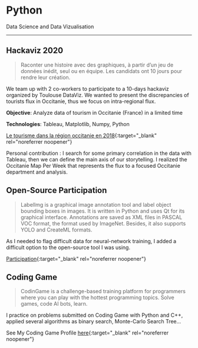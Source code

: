 # Python

Data Science and Data Vizualisation

* * *
## Hackaviz 2020 

> Raconter une histoire avec des graphiques, à partir d’un jeu de données inédit, seul ou en équipe. Les candidats ont 10 jours pour rendre leur création.

We team up with 2 co-workers to participate to a 10-days hackaviz organized by Toulouse DataViz. We wanted to present the discrepancies of tourists flux in Occitanie, thus we focus on intra-regional flux. 


__Objective__: Analyze data of tourism in Occitanie (France) in a limited time

__Technologies__: Tableau, Matplotlib, Numpy, Python 


[Le tourisme dans la région occitanie en 2018](https://sites.google.com/view/datanoob/accueil){:target="_blank" rel="noreferrer noopener"}

Personal contribution : I search for some primary correlation in the data with Tableau, then we can define the main axis of our storytelling. I realized the Occitanie Map Per Week that represents the flux to a focused Occitanie department and analysis. 


## Open-Source Participation 

> LabelImg is a graphical image annotation tool and label object bounding boxes in images. It is written in Python and uses Qt for its graphical interface. Annotations are saved as XML files in PASCAL VOC format, the format used by ImageNet. Besides, it also supports YOLO and CreateML formats.

As I needed to flag difficult data for neural-network training, I added a difficult option to the open-source tool I was using. 

[Participation](https://github.com/tzutalin/labelImg/pull/80){:target="_blank" rel="noreferrer noopener"}

## Coding Game 

> CodinGame is a challenge-based training platform for programmers where you can play with the hottest programming topics. Solve games, code AI bots, learn.

I practice on problems submitted on Coding Game with Python and C++, applied several algorithms as binary search, Monte-Carlo Search Tree...

See My Coding Game Profile [here](https://www.codingame.com/profile/5cef3877e7acdeb8eef3eb81de3122579039901){:target="_blank" rel="noreferrer noopener"}